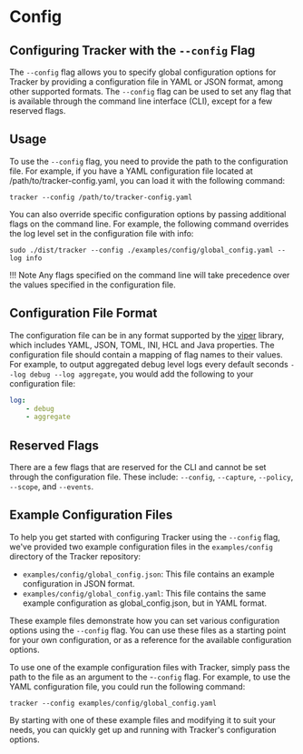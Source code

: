 # Config

## Configuring Tracker with the `--config` Flag

The `--config` flag allows you to specify global configuration options for Tracker by providing a configuration file in YAML or JSON format, among other supported formats. The `--config` flag can be used to set any flag that is available through the command line interface (CLI), except for a few reserved flags.

## Usage

To use the `--config` flag, you need to provide the path to the configuration file. For example, if you have a YAML configuration file located at /path/to/tracker-config.yaml, you can load it with the following command:

```console
tracker --config /path/to/tracker-config.yaml
```

You can also override specific configuration options by passing additional flags on the command line. For example, the following command overrides the log level set in the configuration file with info:

```console
sudo ./dist/tracker --config ./examples/config/global_config.yaml --log info
```

!!! Note
    Any flags specified on the command line will take precedence over the values specified in the configuration file.

## Configuration File Format

The configuration file can be in any format supported by the [viper](https://github.com/spf13/viper) library, which includes YAML, JSON, TOML, INI, HCL and Java properties. The configuration file should contain a mapping of flag names to their values. For example, to output aggregated debug level logs every default seconds `--log debug --log aggregate`, you would add the following to your configuration file:

```yaml
log:
    - debug
    - aggregate
```

## Reserved Flags

There are a few flags that are reserved for the CLI and cannot be set through the configuration file. These include:
`--config`, `--capture`, `--policy`, `--scope`, and `--events`.

## Example Configuration Files

To help you get started with configuring Tracker using the `--config` flag, we've provided two example configuration files in the `examples/config` directory of the Tracker repository:

- `examples/config/global_config.json`: This file contains an example configuration in JSON format.
- `examples/config/global_config.yaml`: This file contains the same example configuration as global_config.json, but in YAML format.

These example files demonstrate how you can set various configuration options using the `--config` flag. You can use these files as a starting point for your own configuration, or as a reference for the available configuration options.

To use one of the example configuration files with Tracker, simply pass the path to the file as an argument to the -`-config` flag. For example, to use the YAML configuration file, you could run the following command:

```console
tracker --config examples/config/global_config.yaml
```

By starting with one of these example files and modifying it to suit your needs, you can quickly get up and running with Tracker's configuration options.